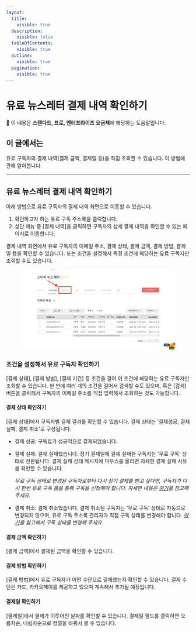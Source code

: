 ```yaml
---
layout:
  title:
    visible: true
  description:
    visible: false
  tableOfContents:
    visible: true
  outline:
    visible: true
  pagination:
    visible: true
---
```


# 유료 뉴스레터 결제 내역 확인하기

**💬** 이 내용은 **스탠다드, 프로, 엔터프라이즈 요금제**에 해당하는 도움말입니다.

## 이 글에서는

유료 구독자의 결제 내역(결제 금액, 결제일 등)을 직접 조회할 수 있습니다. 이 방법에 관해 알아봅니다.

***

## 유료 뉴스레터 결제 내역 확인하기

아래 방법으로 유료 구독자의 결제 내역 화면으로 이동할 수 있습니다.

1. 확인하고자 하는 유료 구독 주소록을 클릭합니다.
2. 상단 메뉴 중 \[결제 내역]을 클릭하면 구독자의 상세 결제 내역을 확인할 수 있는 페이지로 이동합니다.

결제 내역 화면에서 유료 구독자의 이메일 주소, 결제 상태, 결제 금액, 결제 방법, 결제일 등을 확인할 수 있습니다. 또는 조건을 설정해서 특정 조건에 해당하는 유료 구독자만 조회할 수도 있습니다.

<figure><img src="../../.gitbook/assets/image (51).png" alt=""><figcaption></figcaption></figure>

### 조건을 설정해서 유료 구독자 확인하기 <a href="#h_b0774873f2" id="h_b0774873f2"></a>

\[결제 상태], \[결제 방법], \[결제 기간] 등 조건을 걸어 이 조건에 해당하는 유료 구독자만 조회할 수 있습니다. 한 번에 여러 개의 조건을 걸어서 검색할 수도 있으며, 혹은 \[검색] 버튼을 클릭해서 구독자의 이메일 주소를 직접 입력해서 조회하는 것도 가능합니다.

#### 결제 상태 확인하기 <a href="#h_193b2f3111" id="h_193b2f3111"></a>

\[결제 상태]에서 구독자별 결제 결과를 확인할 수 있습니다. 결제 상태는 '결제성공, 결제 실패, 결제 취소'로 구성됩니다.

* 결제 성공: 구독료가 성공적으로 결제되었습니다.
*   결제 실패: 결제 실패했습니다. 정기 결제일에 결제 실패한 구독자는 '무료 구독' 상태로 전환됩니다. 결제 실패 상태 메시지에 마우스를 올리면 자세한 결제 실패 사유를 확인할 수 있습니다.

    _무료 구독 상태로 변경된 구독자로부터 다시 정기 결제를 받고 싶다면, 구독자가 다시 한번 유료 구독 폼을 통해 구독을 신청해야 합니다. 자세한 내용은_ [_여기_](../questions.md#undefined-6)_를 참고해 주세요._
* 결제 취소: 결제 취소했습니다. 결제 취소된 구독자는 '무료 구독' 상태로 자동으로 변경되지 않으며, 유료 구독 주소록 관리자가 직접 구독 상태를 변경해야 합니다. [_여기_](https://www.help.stibee.com/paid-newsletter/managing-paid-subscribers/change-status#h_3d60d7ba63-1)_를 참고해서 구독 상태를 변경해 주세요._

#### 결제 금액 확인하기 <a href="#h_bd0da20888" id="h_bd0da20888"></a>

\[결제 금액]에서 결제된 금액을 확인할 수 있습니다.

#### 결제 방법 확인하기 <a href="#h_1db5c71d78" id="h_1db5c71d78"></a>

\[결제 방법]에서 유료 구독자가 어떤 수단으로 결제했는지 확인할 수 있습니다. 결제 수단은 카드, 카카오페이를 제공하고 있으며 계속해서 추가될 예정입니다.

#### 결제일 확인하기 <a href="#h_684d7a6a97" id="h_684d7a6a97"></a>

\[결제일]에서 결제가 이루어진 날짜를 확인할 수 있습니다. 결제일 필드를 클릭하면 오름차순, 내림차순으로 정렬을 바꿔서 볼 수 있습니다.

